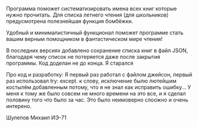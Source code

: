 
Программа поможет систематизировать имена всех книг которые нужно прочитать.
Для списка летнего чтения (для школьников) предусмотрена полезнейшая функция бомбёжки.

Удобный и минималистичный функционал поможет программе стать вашим верным помощником в фантастическом мире чтения!

В последних версиях добавлено сохранение списка книг в файл JSON,
благодаря чему список не потеряется даже после закрытия программы.
Код доделан не до конца. Я старался

Про код и разработку:
Я первый раз работал с файлом джейсон, первый раз использовал try: except.
к слову, исключение былю лютейшим костылём добавленным потому, что я не знал как исправить ошибку...
У меня к тому же было совсем не много времени на это все, и я сделал половину того что было за час.
Это было неимоверно слоожно и очень интерено. 

Шулепов Михаил ИЭ-71
